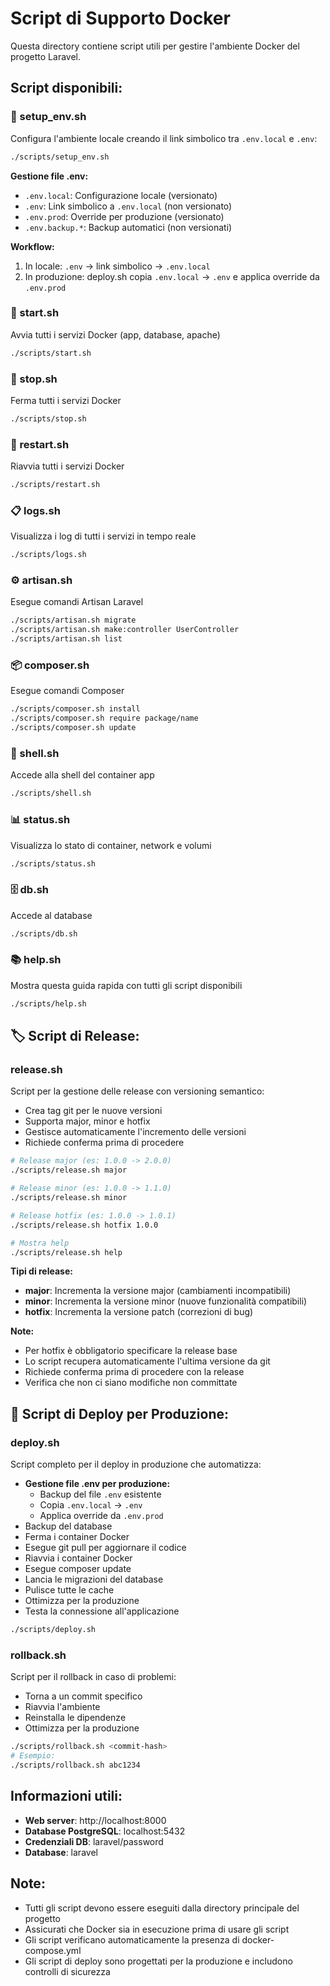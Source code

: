 # Script di Supporto Docker

Questa directory contiene script utili per gestire l'ambiente Docker del progetto Laravel.

## Script disponibili:

### 🔧 setup_env.sh
Configura l'ambiente locale creando il link simbolico tra `.env.local` e `.env`:
```bash
./scripts/setup_env.sh
```

**Gestione file .env:**
- `.env.local`: Configurazione locale (versionato)
- `.env`: Link simbolico a `.env.local` (non versionato)
- `.env.prod`: Override per produzione (versionato)
- `.env.backup.*`: Backup automatici (non versionati)

**Workflow:**
1. In locale: `.env` → link simbolico → `.env.local`
2. In produzione: deploy.sh copia `.env.local` → `.env` e applica override da `.env.prod`

### 🚀 start.sh
Avvia tutti i servizi Docker (app, database, apache)
```bash
./scripts/start.sh
```

### 🛑 stop.sh
Ferma tutti i servizi Docker
```bash
./scripts/stop.sh
```

### 🔄 restart.sh
Riavvia tutti i servizi Docker
```bash
./scripts/restart.sh
```

### 📋 logs.sh
Visualizza i log di tutti i servizi in tempo reale
```bash
./scripts/logs.sh
```

### ⚙️ artisan.sh
Esegue comandi Artisan Laravel
```bash
./scripts/artisan.sh migrate
./scripts/artisan.sh make:controller UserController
./scripts/artisan.sh list
```

### 📦 composer.sh
Esegue comandi Composer
```bash
./scripts/composer.sh install
./scripts/composer.sh require package/name
./scripts/composer.sh update
```

### 🐚 shell.sh
Accede alla shell del container app
```bash
./scripts/shell.sh
```

### 📊 status.sh
Visualizza lo stato di container, network e volumi
```bash
./scripts/status.sh
```

### 🗄️ db.sh
Accede al database
```bash
./scripts/db.sh
```

### 📚 help.sh
Mostra questa guida rapida con tutti gli script disponibili
```bash
./scripts/help.sh
```

## 🏷️ Script di Release:

### release.sh
Script per la gestione delle release con versioning semantico:
- Crea tag git per le nuove versioni
- Supporta major, minor e hotfix
- Gestisce automaticamente l'incremento delle versioni
- Richiede conferma prima di procedere

```bash
# Release major (es: 1.0.0 -> 2.0.0)
./scripts/release.sh major

# Release minor (es: 1.0.0 -> 1.1.0)
./scripts/release.sh minor

# Release hotfix (es: 1.0.0 -> 1.0.1)
./scripts/release.sh hotfix 1.0.0

# Mostra help
./scripts/release.sh help
```

**Tipi di release:**
- **major**: Incrementa la versione major (cambiamenti incompatibili)
- **minor**: Incrementa la versione minor (nuove funzionalità compatibili)
- **hotfix**: Incrementa la versione patch (correzioni di bug)

**Note:**
- Per hotfix è obbligatorio specificare la release base
- Lo script recupera automaticamente l'ultima versione da git
- Richiede conferma prima di procedere con la release
- Verifica che non ci siano modifiche non committate

## 🚀 Script di Deploy per Produzione:

### deploy.sh
Script completo per il deploy in produzione che automatizza:
- **Gestione file .env per produzione:**
  - Backup del file `.env` esistente
  - Copia `.env.local` → `.env`
  - Applica override da `.env.prod`
- Backup del database
- Ferma i container Docker
- Esegue git pull per aggiornare il codice
- Riavvia i container Docker
- Esegue composer update
- Lancia le migrazioni del database
- Pulisce tutte le cache
- Ottimizza per la produzione
- Testa la connessione all'applicazione

```bash
./scripts/deploy.sh
```

### rollback.sh
Script per il rollback in caso di problemi:
- Torna a un commit specifico
- Riavvia l'ambiente
- Reinstalla le dipendenze
- Ottimizza per la produzione

```bash
./scripts/rollback.sh <commit-hash>
# Esempio:
./scripts/rollback.sh abc1234
```

## Informazioni utili:

- **Web server**: http://localhost:8000
- **Database PostgreSQL**: localhost:5432
- **Credenziali DB**: laravel/password
- **Database**: laravel

## Note:

- Tutti gli script devono essere eseguiti dalla directory principale del progetto
- Assicurati che Docker sia in esecuzione prima di usare gli script
- Gli script verificano automaticamente la presenza di docker-compose.yml
- Gli script di deploy sono progettati per la produzione e includono controlli di sicurezza
